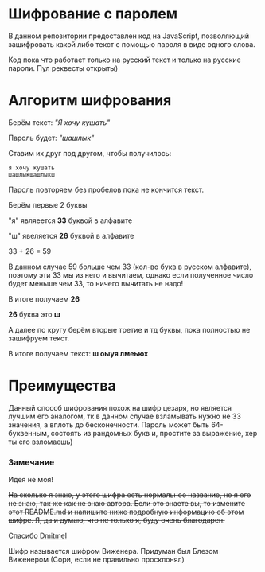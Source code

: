 # Шифрование с паролем

В данном репозитории предоставлен код на JavaScript, позволяющий зашифровать какой либо текст с помощью пароля в виде одного слова.

Код пока что работает только на русский текст и только на русские пароли. Пул реквесты открыты)

# Алгоритм шифрования

Берём текст: *"Я хочу кушать"*

Пароль будет: *"шашлык"*

Ставим их друг под другом, чтобы получилось:
```
я хочу кушать
шашлыкшашлыкш
```
Пароль повторяем без пробелов пока не кончится текст.

Берём первые 2 буквы

"я" являеется **33** буквой в алфавите

"ш" явеляется **26** буквой в алфавите

33 + 26 = 59

В данном случае 59 больше чем 33 (кол-во букв в русском алфавите), поэтому эти 33 мы из него и вычитаем, однако если полученное число будет меньше чем 33, то ничего вычитать не надо!

В итоге получаем **26**

**26** буква это **ш**

А далее по кругу берём вторые третие и тд буквы, пока полностью не зашифруем текст.

В итоге получаем текст: **ш оыуя лмеьюх**

# Преимущества

Данный способ шифрования похож на шифр цезаря, но является лучшим его аналогом, тк в данном случае взламывать нужно не 33 значения, а вплоть до бесконечности. Пароль может быть 64-буквенным, состоять из рандомных букв и, простите за выражение, хер ты его взломаешь)

### Замечание
Идея не моя!

~~На сколько я знаю, у этого шифра есть нормальное название, но я его не знаю, так же как не знаю автора. Если это знаете вы, то измените этот README.md и напишите ниже подробную информацию об этом шифре. Я, да и думаю, что не только я, буду очень благодарен.~~

Спасибо [Dmitmel](https://github.com/dmitmel)

Шифр называется шифром Виженера. Придуман был Блезом Виженером (Сори, если не правильно просклонял)
